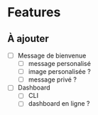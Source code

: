 # Features
## À ajouter

- [ ] Message de bienvenue
  - [ ] message personalisé
  - [ ] image personalisée ?
  - [ ] message privé ?
- [ ] Dashboard
  - [ ] CLI
  - [ ] dashboard en ligne ?
